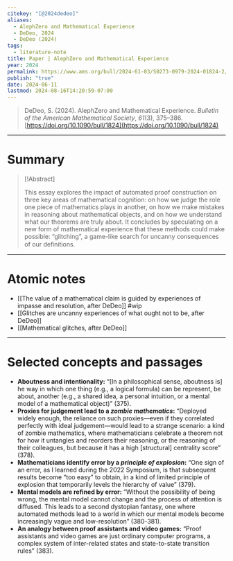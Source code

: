 ```yaml
---
citekey: "[@2024dedeo]"
aliases:
  - AlephZero and Mathematical Experience
  - DeDeo, 2024
  - DeDeo (2024)
tags:
  - literature-note
title: Paper | AlephZero and Mathematical Experience
year: 2024
permalink: https://www.ams.org/bull/2024-61-03/S0273-0979-2024-01824-2/
publish: "true"
date: 2024-06-11
lastmod: 2024-08-16T14:20:59-07:00
---
```

> DeDeo, S. (2024). AlephZero and Mathematical Experience. _Bulletin of the American Mathematical Society_, _61_(3), 375–386. [https://doi.org/10.1090/bull/1824](https://doi.org/10.1090/bull/1824)

---
# Summary


> [!Abstract]
>
> This essay explores the impact of automated proof construction on three key areas of mathematical cognition: on how we judge the role one piece of mathematics plays in another, on how we make mistakes in reasoning about mathematical objects, and on how we understand what our theorems are truly about. It concludes by speculating on a new form of mathematical experience that these methods could make possible: “glitching”, a game-like search for uncanny consequences of our deﬁnitions.


---
# Atomic notes

- [[The value of a mathematical claim is guided by experiences of impasse and resolution, after DeDeo]] #wip 
- [[Glitches are uncanny experiences of what ought not to be, after DeDeo]]
- [[Mathematical glitches, after DeDeo]]

---
# Selected concepts and passages

- **Aboutness and intentionality:** “\[In a philosophical sense, aboutness is] he way in which one thing (e.g., a logical formula) can be represent, be about, another (e.g., a shared idea, a personal intuition, or a mental model of a mathematical object)” (375).
- **Proxies for judgement lead to a *zombie mathematics*:** “Deployed widely enough, the reliance on such proxies—even if they correlated perfectly with ideal judgement—would lead to a strange scenario: a kind of zombie mathematics, where mathematicians celebrate a theorem not for how it untangles and reorders their reasoning, or the reasoning of their colleagues, but because it has a high \[structural] centrality score” (378).
- **Mathematicians identify error by a *principle of explosion*:** “One sign of an error, as I learned during the 2022 Symposium, is that subsequent results become “too easy” to obtain, in a kind of limited principle of explosion that temporarily levels the hierarchy of value” (379).
- **Mental models are refined by error:** “Without the possibility of being wrong, the mental model cannot change and the process of attention is diffused. This leads to a second dystopian fantasy, one where automated methods lead to a world in which our mental models become increasingly vague and low-resolution” (380-381).
- **An analogy between proof assistants and video games:** “Proof assistants and video games are just ordinary computer programs, a complex system of inter-related states and state-to-state transition rules” (383).